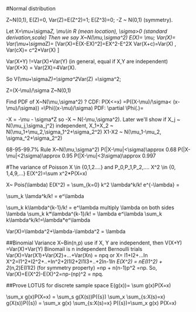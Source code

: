 #Normal distribution 

Z~N(0,1), E(Z)=0, Var(Z)=E(Z^2)=1; 
E(Z^3)=0; 
-Z ~ N(0,1) (symmetry). 

Let X=\mu+\sigma*Z, \mu\in R (mean location), \sigma>0 (standard derivation,scale) 
Then we say X~N(\mu,\sigma^2) 
E(X)= \mu; Var(X)= Var(\mu+\sigma*Z)=
[Var(X)=E(X-EX)^2]=EX^2-E^2X 
Var(X+c)=Var(X) , Var(cX)= c^2*Var(X)  ]

Var(X+Y) !=Var(X)+Var(Y) (in general, equal if X,Y are independent) 
Var(X+X) = Var(2X)=4Var(X). 

So V(\mu+\sigma*Z)=\sigma^2*Var(Z) =\sigma^2; 

Z=(X-\mu)/\sigma Z~N(0,1) 

Find PDF of X~N(\mu,\sigma^2) ?
CDF:
P(X<=x) =P((X-\mu)/\sigma< (x-\mu)/\sigma)) =\Phi((x-\mu)/\sigma) 
PDF: 
\partial \Phi(.)= 

-X = -\mu - \sigma*Z so -X ~ N(-\mu,\sigma^2). 
Later we'll show if X_j ~ N(\mu_j,\sigma_j^2) independent, X_1+X_2 ~ N(\mu_1+\mu_2,\sigma_1^2+\sigma_2^2) 
X1-X2 ~ N(\mu_1-\mu_2, \sigma_^2+\sigma_2^2) 

68-95-99.7% Rule X~N(\mu,\sigma^2) 
P(|X-\mu|<\sigma)\approx 0.68 
P(|X-\mu|<2\sigma)\approx 0.95 
P(|X-\mu|<3\sigma)\approx 0.997

#The variance of Poisson 
X \in {0,1,2....} and P_0,P_1,P_2,....
X^2 \in {0, 1,4,9,...} 
E(X^2)=\sum x^2*P(X=x)

X~ Pois(\lambda) 
E(X^2) = \sum_{k=0} k^2 \lambda^k/k! e^{-\lambda} = 

\sum_k \lamda^k/k! = e^\lambda 

\sum_k k\lambda^{k-1}/k!  = e^\lambda 
multiply \lambda on both sides 
\lambda \sum_k k*\lambda^{k-1}/k! = \lambda e^\lambda 
\sum_k k\lambda^k/k!=\lambda*e^\lambda 

Var(X)=\lambda^2+\lambda-\lambda^2 = \lambda 

##Binomial Variance 
X~Bin(n,p) use if X, Y are independent, then V(X+Y) =Var(X)+Var(Y) Binomail is n independent Bernoulli trials 
Var(X)=Var(X1)+Var(X2)+...+Var(Xn) = npq 
or 
X= I1+I2+...In
X^2=I1^2+I2^2+..+In^2+2I1I2+2I1I3+..+2In-1*In 
E(X^2) = nE(I1^2) + 2*(n,2)E(I1I2) (for symmetry property) 
       =np + n(n-1)p^2 =np.
So, 
Var(X)=E(X^2)-E(X)^2=np-(np)^2 = npq. 

##Prove LOTUS for discrete sample space 
E(g(x))= \sum g(x)P(X=x) 
  
\sum_x g(x)P(X=x) = \sum_s g(X(s))P({s}) 
\sum_x \sum_{s:X(s)=x} g(X(s))P({s}) = \sum_x g(x) \sum_{s:X(s)=x} P({s})=\sum_x g(x) P(X=x) 





